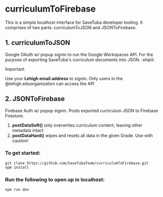 # curriculumToFirebase
This is a simple localhost interface for SaveTuba developer tooling. It comprises of two parts: curriculumToJSON and JSONToFirebase.

## 1. curriculumToJSON
Google OAuth w/ popup signin to run the Google Workspaces API. For the purpose of exporting SaveTuba's curriculum documents into JSON. :shipit:

> [!IMPORTANT]
> Use your **Lehigh email address** to signin. 
> Only users in the @lehigh.eduorganization can access the API

## 2. JSONToFirebase
Firebase Auth w/ popup signin. Posts exported curriculum JSON to Firebase Firestore.

1. **postDataSoft()** only overwrites curriculum content, leaving other metadata intact
2. **postDataHard()** wipes and resets all data in the given Grade. Use with caution!

### To get started:
```
git clone https://github.com/SaveTubaTeam/curriculumToFirebase.git
npm install
```

### Run the following to open up in localhost:
```
npm run dev
```